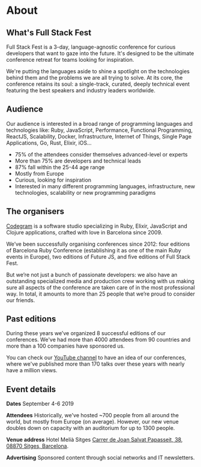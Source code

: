 # About

## What's Full Stack Fest

Full Stack Fest is a 3-day, language-agnostic conference for curious developers that want to gaze into the future. It's designed to be the ultimate conference retreat for teams looking for inspiration.

We're putting the languages aside to shine a spotlight on the technologies behind them and the problems we are all trying to solve. At its core, the conference retains its soul: a single-track, curated, deeply technical event featuring the best speakers and industry leaders worldwide.

## Audience

Our audience is interested in a broad range of programming languages and technologies like: Ruby, JavaScript, Performance, Functional Programming, ReactJS, Scalability, Docker, Infrastructure, Internet of Things, Single Page Applications, Go, Rust, Elixir, iOS…

* 75% of the attendees consider themselves advanced-level or experts
* More than 75% are developers and technical leads
* 87% fall within the 25-44 age range
* Mostly from Europe
* Curious, looking for inspiration
* Interested in many different programming languages, infrastructure, new technologies, scalability or new programming paradigms

## The organisers

[Codegram](https://www.codegram.com) is a software studio specializing in Ruby, Elixir, JavaScript and Clojure applications, crafted with love in Barcelona since 2009.

We’ve been successfully organising conferences since 2012: four editions of Barcelona Ruby Conference \(establishing it as one of the main Ruby events in Europe\), two editions of Future JS, and five editions of Full Stack Fest.

But we’re not just a bunch of passionate developers: we also have an outstanding specialized media and production crew working with us making sure all aspects of the conference are taken care of in the most professional way. In total, it amounts to more than 25 people that we’re proud to consider our friends.

## Past editions

During these years we’ve organized 8 successful editions of our conferences. We've had more than 4000 attendees from 90 countries and more than a 100 companies have sponsored us.

You can check our [YouTube channel](https://www.youtube.com/channel/UCwoOpKfkyCQHW562hXXQAGg/playlists) to have an idea of our conferences, where we've published more than 170 talks over these years with nearly have a million views.

## Event details

**Dates** September 4-6 2019

**Attendees** Historically, we've hosted ~700 people from all around the world, but mostly from Europe (on average). However, our new venue doubles down on capacity with an auditorium for up to 1300 people.

**Venue address** Hotel Melià Sitges [Carrer de Joan Salvat Papasseit, 38, 08870 Sitges, Barcelona](https://goo.gl/maps/BnmUPorgVUo). 

**Advertising** Sponsored content through social networks and IT newsletters.

